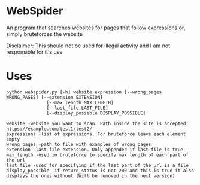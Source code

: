 # WebSpider
An program that searches websites for pages that follow expressions or, simply bruteforces the website

Disclaimer: This should not be used for illegal activity and I am not responsible for it's use

# Uses
    python webspider.py [-h] website expression [--wrong_pages WRONG_PAGES] [--extension EXTENSION] 
                   [--max_length MAX_LENGTH]
                   [--last_file LAST_FILE] 
                   [--display_possible DISPLAY_POSSIBLE]
                    
    website -website you want to scan. Path inside the site is accepted: https://example.com/test1/test2/
    expressions -list of expressions. For bruteforce leave each element empty
    wrong_pages -path to file with examples of wrong pages
    extension -last file extension. Only appended if last-file is true
    max_length -used in bruteforce to specify max length of each part of the url
    last_file -used for specifying if the last part of the url is a file
    display_possible -if return_status is not 200 and this is true it also displays the ones without (Will be removed in the next version)
    

    
